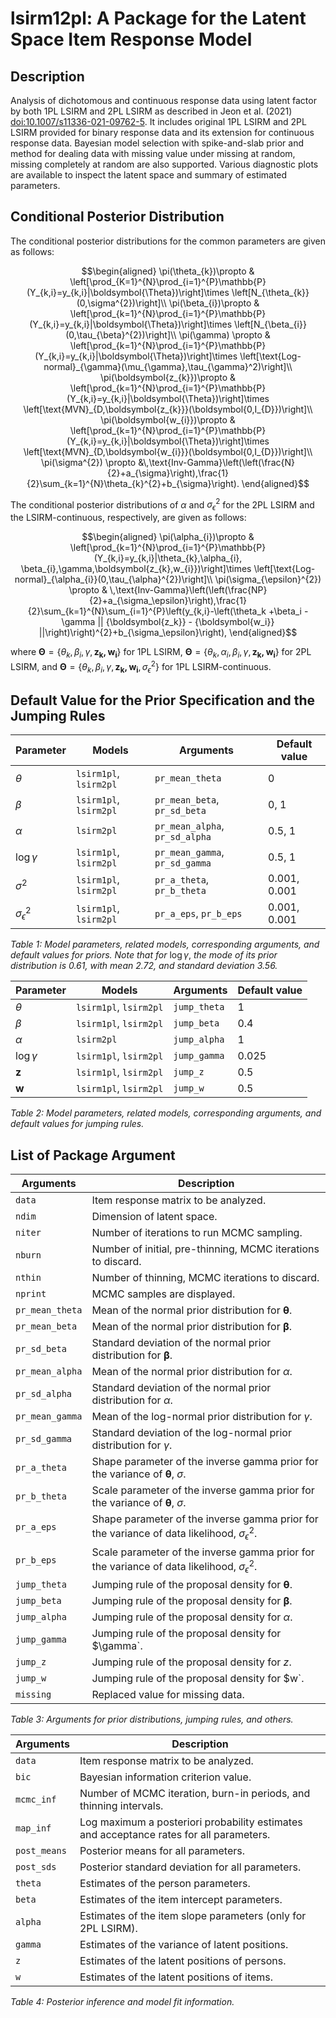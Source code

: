 # lsirm12pl: A Package for the Latent Space Item Response Model

## Description
Analysis of dichotomous and continuous response data using latent factor by both 1PL LSIRM and 2PL LSIRM as described in Jeon et al. (2021) <doi:10.1007/s11336-021-09762-5>. It includes original 1PL LSIRM and 2PL LSIRM provided for binary response data and its extension for continuous response data. Bayesian model selection with spike-and-slab prior and method for dealing data with missing value under missing at random, missing completely at random are also supported. Various diagnostic plots are available to inspect the latent space and summary of estimated parameters.

## Conditional Posterior Distribution

The conditional posterior distributions for the common parameters are given as follows:

``` math
\begin{aligned}
\pi(\theta_{k})\propto & \left[\prod_{K=1}^{N}\prod_{i=1}^{P}\mathbb{P}(Y_{k,i}=y_{k,i}|\boldsymbol{\Theta})\right]\times
  \left[N_{\theta_{k}}(0,\sigma^{2})\right]\\
\pi(\beta_{i})\propto & \left[\prod_{k=1}^{N}\prod_{i=1}^{P}\mathbb{P}(Y_{k,i}=y_{k,i}|\boldsymbol{\Theta})\right]\times  \left[N_{\beta_{i}}(0,\tau_{\beta}^{2})\right]\\  
\pi(\gamma) \propto & \left[\prod_{k=1}^{N}\prod_{i=1}^{P}\mathbb{P}(Y_{k,i}=y_{k,i}|\boldsymbol{\Theta})\right]\times \left[\text{Log-normal}_{\gamma}(\mu_{\gamma},\tau_{\gamma}^2)\right]\\
\pi(\boldsymbol{z_{k}})\propto & \left[\prod_{k=1}^{N}\prod_{i=1}^{P}\mathbb{P}(Y_{k,i}=y_{k,i}|\boldsymbol{\Theta})\right]\times
  \left[\text{MVN}_{D,\boldsymbol{z_{k}}}(\boldsymbol{0,I_{D}})\right]\\
\pi(\boldsymbol{w_{i}})\propto & \left[\prod_{k=1}^{N}\prod_{i=1}^{P}\mathbb{P}(Y_{k,i}=y_{k,i}|\boldsymbol{\Theta})\right]\times
  \left[\text{MVN}_{D,\boldsymbol{w_{i}}}(\boldsymbol{0,I_{D}})\right]\\
\pi(\sigma^{2})
\propto &\,\text{Inv-Gamma}\left(\left(\frac{N}{2}+a_{\sigma}\right),\frac{1}{2}\sum_{k=1}^{N}\theta_{k}^{2}+b_{\sigma}\right).
\end{aligned}
```

The conditional posterior distributions of $\alpha$ and $\sigma_{\epsilon}^2$ for the 2PL LSIRM and the LSIRM-continuous, respectively, are given as follows:

``` math
\begin{aligned}
    \pi(\alpha_{i})\propto & \left[\prod_{k=1}^{N}\prod_{i=1}^{P}\mathbb{P}(Y_{k,i}=y_{k,i}|\theta_{k},\alpha_{i}, \beta_{i},\gamma,\boldsymbol{z_{k},w_{i}})\right]\times  \left[\text{Log-normal}_{\alpha_{i}}(0,\tau_{\alpha}^{2})\right]\\
    \pi(\sigma_{\epsilon}^{2})
    \propto & \,\text{Inv-Gamma}\left(\left(\frac{NP}{2}+a_{\sigma_\epsilon}\right),\frac{1}{2}\sum_{k=1}^{N}\sum_{i=1}^{P}\left(y_{k,i}-\left(\theta_k +\beta_i - \gamma || {\boldsymbol{z_k}} - {\boldsymbol{w_i}} ||\right)\right)^{2}+b_{\sigma_\epsilon}\right),
\end{aligned}
```

where $\boldsymbol{\Theta} = \{\theta_{k},\beta_{i},\gamma,\boldsymbol{z_{k},w_{i}}\}$ for 1PL LSIRM, $\boldsymbol{\Theta} = \{\theta_{k}, \alpha_{i}, \beta_{i}, \gamma, \boldsymbol{z_{k},w_{i}}\}$ for 2PL LSIRM, and $\boldsymbol{\Theta} = \{\theta_{k}, \beta_{i}, \gamma, \boldsymbol{z_{k},w_{i}}, \sigma_{\epsilon}^2\}$ for 1PL LSIRM-continuous.

## Default Value for the Prior Specification and the Jumping Rules

| Parameter | Models | Arguments | Default value |
|-----------|--------|-----------|---------------|
| $\theta$  | `lsirm1pl`, `lsirm2pl` | `pr_mean_theta` | 0 |
| $\beta$   | `lsirm1pl`, `lsirm2pl` | `pr_mean_beta`, `pr_sd_beta` | 0, 1 |
| $\alpha$  | `lsirm2pl` | `pr_mean_alpha`, `pr_sd_alpha` | 0.5, 1 |
| $\log\gamma$ | `lsirm1pl`, `lsirm2pl` | `pr_mean_gamma`, `pr_sd_gamma` | 0.5, 1 |
| $\sigma^{2}$ | `lsirm1pl`, `lsirm2pl` | `pr_a_theta`, `pr_b_theta` | 0.001, 0.001 |
| $\sigma_{\epsilon}^{2}$ | `lsirm1pl`, `lsirm2pl` | `pr_a_eps`, `pr_b_eps` | 0.001, 0.001 |

*Table 1: Model parameters, related models, corresponding arguments, and default values for priors. Note that for* $\log\gamma$, *the mode of its prior distribution is 0.61, with mean 2.72, and standard deviation 3.56.*

| Parameter | Models | Arguments | Default value |
|-----------|--------|-----------|---------------|
| $\theta$  | `lsirm1pl`, `lsirm2pl` | `jump_theta` | 1 |
| $\beta$   | `lsirm1pl`, `lsirm2pl` | `jump_beta` | 0.4 |
| $\alpha$  | `lsirm2pl` | `jump_alpha` | 1 |
| $\log\gamma$ | `lsirm1pl`, `lsirm2pl` | `jump_gamma` | 0.025 |
| $\boldsymbol{z}$ | `lsirm1pl`, `lsirm2pl` | `jump_z` | 0.5 |
| $\boldsymbol{w}$ | `lsirm1pl`, `lsirm2pl` | `jump_w` | 0.5 |

*Table 2: Model parameters, related models, corresponding arguments, and default values for jumping rules.*

## List of Package Argument

| Arguments | Description |
|-----------|-------------|
| `data` | Item response matrix to be analyzed. |
| `ndim` | Dimension of latent space. |
| `niter` | Number of iterations to run MCMC sampling. |
| `nburn` | Number of initial, pre-thinning, MCMC iterations to discard. |
| `nthin` | Number of thinning, MCMC iterations to discard. |
| `nprint` | MCMC samples are displayed. |
| `pr_mean_theta` | Mean of the normal prior distribution for $\boldsymbol{\theta}$. |
| `pr_mean_beta` | Mean of the normal prior distribution for $\boldsymbol{\beta}$. |
| `pr_sd_beta` | Standard deviation of the normal prior distribution for $\boldsymbol{\beta}$. |
| `pr_mean_alpha` | Mean of the normal prior distribution for $\alpha$. |
| `pr_sd_alpha` | Standard deviation of the normal prior distribution for $\alpha$. |
| `pr_mean_gamma` | Mean of the log-normal prior distribution for $\gamma$. |
| `pr_sd_gamma` | Standard deviation of the log-normal prior distribution for $\gamma$. |
| `pr_a_theta` | Shape parameter of the inverse gamma prior for the variance of $\boldsymbol{\theta}$, $\sigma$. |
| `pr_b_theta` | Scale parameter of the inverse gamma prior for the variance of $\boldsymbol{\theta}$, $\sigma$. |
| `pr_a_eps` | Shape parameter of the inverse gamma prior for the variance of data likelihood, $\sigma_{\epsilon}^2$. |
| `pr_b_eps` | Scale parameter of the inverse gamma prior for the variance of data likelihood, $\sigma_{\epsilon}^2$. |
| `jump_theta` | Jumping rule of the proposal density for $\boldsymbol{\theta}$. |
| `jump_beta` | Jumping rule of the proposal density for $\boldsymbol{\beta}$. |
| `jump_alpha` | Jumping rule of the proposal density for $\alpha$. |
| `jump_gamma` | Jumping rule of the proposal density for $\gamma`. |
| `jump_z` | Jumping rule of the proposal density for $z$. |
| `jump_w` | Jumping rule of the proposal density for $w`. |
| `missing` | Replaced value for missing data. |

*Table 3: Arguments for prior distributions, jumping rules, and others.*

| Arguments | Description |
|-----------|-------------|
| `data` | Item response matrix to be analyzed. |
| `bic` | Bayesian information criterion value. |
| `mcmc_inf` | Number of MCMC iteration, burn-in periods, and thinning intervals. |
| `map_inf` | Log maximum a posteriori probability estimates and acceptance rates for all parameters. |
| `post_means` | Posterior means for all parameters. |
| `post_sds` | Posterior standard deviation for all parameters. |
| `theta` | Estimates of the person parameters. |
| `beta` | Estimates of the item intercept parameters. |
| `alpha` | Estimates of the item slope parameters (only for 2PL LSIRM). |
| `gamma` | Estimates of the variance of latent positions. |
| `z` | Estimates of the latent positions of persons. |
| `w` | Estimates of the latent positions of items. |

*Table 4: Posterior inference and model fit information.*
